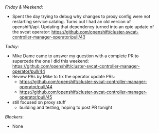 *Friday & Weekend*:
- Spent the day trying to debug why changes to proxy config were not restarting
  service catalog. Turns out I had an old version of openshift/api. Updating
  that dependency turned into an epic update of the svcat operator:
  https://github.com/openshift/cluster-svcat-controller-manager-operator/pull/43

*Today*:
- Mike Dame came to answer my question with a complete PR to supercede the one I
  did this weekend:
  https://github.com/openshift/cluster-svcat-controller-manager-operator/pull/44
- Review PRs by Mike to fix the operator update PRs:
  - https://github.com/openshift/cluster-svcat-controller-manager-operator/pull/44
  - https://github.com/openshift/cluster-svcat-controller-manager-operator/pull/45
- still focused on proxy stuff
  - building and testing, hoping to post PR tonight

*Blockers*:
- None
